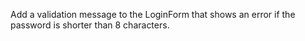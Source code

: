 Add a validation message to the LoginForm that shows an error if the password is shorter than 8 characters.
